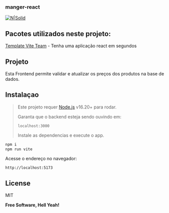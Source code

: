 ### manger-react

[![N|Solid](https://cldup.com/dTxpPi9lDf.thumb.png)](https://nodesource.com/products/nsolid)

## Pacotes utilizados neste projeto:

[Template Vite Team](https://vitejs.dev/guide/) - Tenha uma aplicação react em segundos

## Projeto

Esta Frontend permite validar e atualizar os preços dos produtos na base de dados.

## Instalaçao

> Este projeto requer [Node.js](https://nodejs.org/) v16.20+ para rodar.
>
> Garanta que o backend esteja sendo ouvindo em:
>
> ```
> localhost:3000
> ```
>
> Instale as dependencias e execute o app.

```sh
npm i
npm run vite
```

Acesse o endereço no navegador:

```
http://localhost:5173
```

## License

MIT

**Free Software, Hell Yeah!**
